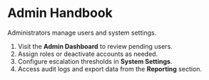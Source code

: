 # Admin Handbook

Administrators manage users and system settings.

1. Visit the **Admin Dashboard** to review pending users.
2. Assign roles or deactivate accounts as needed.
3. Configure escalation thresholds in **System Settings**.
4. Access audit logs and export data from the **Reporting** section.

